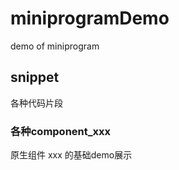 # miniprogramDemo
demo of miniprogram


## snippet

各种代码片段

### 各种component_xxx

原生组件 xxx 的基础demo展示



